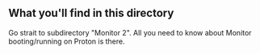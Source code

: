 ## What you'll find in this directory ##
Go strait to subdirectory "Monitor 2". All you need to know about Monitor booting/running on Proton is there.
